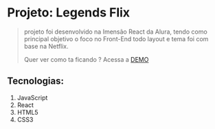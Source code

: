 # Projeto: Legends Flix </h1>
>projeto foi desenvolvido na Imensão React da Alura, tendo como principal objetivo o foco no Front-End todo layout e tema foi com base na Netflix. 
>
>Quer ver como ta ficando ? Acessa a [DEMO](https://project-legendsflix.vercel.app/)
## Tecnologias:
1. JavaScript
2. React
3. HTML5
4. CSS3
